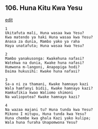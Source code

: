 ## 106. Huna Kitu Kwa Yesu
[edit](https://docs.google.com/document/d/1P7tLWkHgSx9BK30e_Txdd0JLKnPOPSqs/edit?mode=html)



    1
    Ukitafuta mali, Huna wasaa kwa Yesu?
    Kwa matendo ya haki Huna wasaa kwa Yesu?
    Anasa za dunia, Mambo yako ya raha
    Haya unatafuta; Huna wasaa kwa Yesu?

    2
    Mambo yanakusonga: Kwakehuna nafasi?
    Watekwa na dunia, Kwake huna nafasi?
    Humwona m-langoni, Anapopiga hodi?
    Daima hukusihi: Kwake huna nafasi?

    3
    Sa-a ni za thamani, Kwake hamnayo kazi
    Wala hamfanyi bidii, Kwake hamnayo kazi?
    Hamkufikia kwao Waliomo shimoni
    Na waliopotea? Kwake hamnayo kazi?

    4
    Na wazaa majani tu? Huna tunda kwa Yesu?
    Mikono I mitupu, Huna tunda kwa Yesu?
    Huna chembe kwa ghala Kazi yako kulipa;
    Wala huna furaha Unapomwona Yesu?


